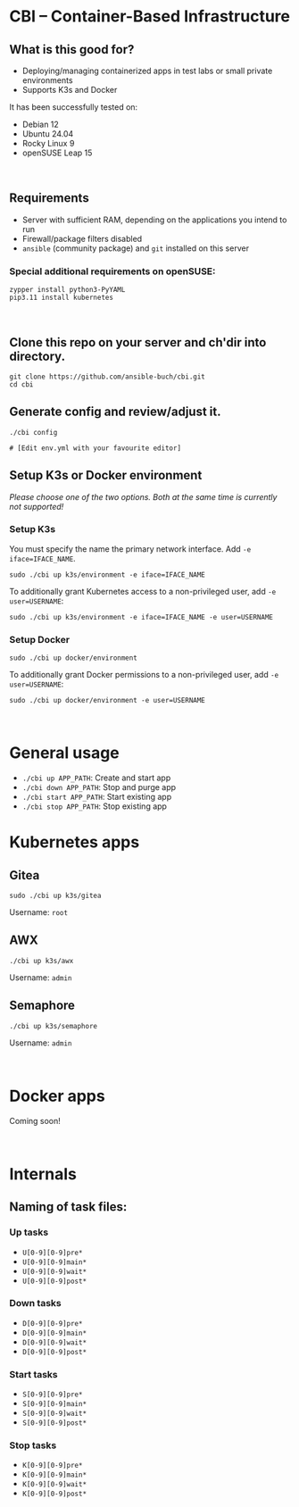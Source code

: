 # CBI &ndash; Container-Based Infrastructure

## What is this good for?

- Deploying/managing containerized apps in test labs or small private
  environments
- Supports K3s and Docker

It has been successfully tested on:

- Debian 12
- Ubuntu 24.04
- Rocky Linux 9
- openSUSE Leap 15


<br/>

## Requirements

- Server with sufficient RAM, depending on the applications you intend to run
- Firewall/package filters disabled
- `ansible` (community package) and `git` installed on this server

### Special additional requirements on openSUSE:

```
zypper install python3-PyYAML
pip3.11 install kubernetes
```

<br/>

## Clone this repo on your server and ch'dir into directory.

```
git clone https://github.com/ansible-buch/cbi.git
cd cbi
```

## Generate config and review/adjust it.
```
./cbi config

# [Edit env.yml with your favourite editor]
```



## Setup K3s or Docker environment

_Please choose one of the two options. 
Both at the same time is currently not supported!_

### Setup K3s 

You must specify the name the primary network interface.
Add `-e iface=IFACE_NAME`.

```
sudo ./cbi up k3s/environment -e iface=IFACE_NAME
```

To additionally grant Kubernetes access to a non-privileged user,
add `-e user=USERNAME`:

```
sudo ./cbi up k3s/environment -e iface=IFACE_NAME -e user=USERNAME
```

### Setup Docker

```
sudo ./cbi up docker/environment
```

To additionally grant Docker permissions to a non-privileged user,
add `-e user=USERNAME`:

```
sudo ./cbi up docker/environment -e user=USERNAME
```

<br/>


# General usage

- `./cbi up APP_PATH`: Create and start app
- `./cbi down APP_PATH`: Stop and purge app
- `./cbi start APP_PATH`: Start existing app
- `./cbi stop APP_PATH`: Stop existing app




# Kubernetes apps

## Gitea
  ```
  sudo ./cbi up k3s/gitea
  ```
  Username: `root`

## AWX
  ```
  ./cbi up k3s/awx
  ```
  Username: `admin`

## Semaphore
  ```
  ./cbi up k3s/semaphore
  ```
  Username: `admin`




<br/>

# Docker apps

Coming soon!


<br/>

# Internals

## Naming of task files:

### Up tasks
- `U[0-9][0-9]pre*`
- `U[0-9][0-9]main*`
- `U[0-9][0-9]wait*`
- `U[0-9][0-9]post*`

### Down tasks
- `D[0-9][0-9]pre*`
- `D[0-9][0-9]main*`
- `D[0-9][0-9]wait*`
- `D[0-9][0-9]post*`

### Start tasks
- `S[0-9][0-9]pre*`
- `S[0-9][0-9]main*`
- `S[0-9][0-9]wait*`
- `S[0-9][0-9]post*`

### Stop tasks
- `K[0-9][0-9]pre*`
- `K[0-9][0-9]main*`
- `K[0-9][0-9]wait*`
- `K[0-9][0-9]post*`


<!--
<br/>

# *Feature ideas*
-->



